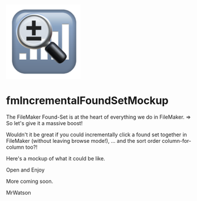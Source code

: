 ![](fmIncrementalFoundSet.png)

# fmIncrementalFoundSetMockup

The FileMaker Found-Set is at the heart of everything we do in FileMaker. => So let's give it a massive boost!

Wouldn't it be great if you could incrementally click a found set together in FileMaker (without leaving browse mode!), ... and the sort order column-for-column too?!

Here's a mockup of what it could be like.

Open and Enjoy

More coming soon.

MrWatson
